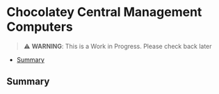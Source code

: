 # Chocolatey Central Management Computers

> :warning: **WARNING**: This is a Work in Progress. Please check back later

<!-- TOC depthFrom:2 -->

- [Summary](#summary)

<!-- /TOC -->

## Summary
